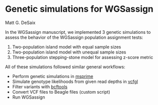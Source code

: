 Genetic simulations for WGSassign
================
Matt G. DeSaix


In the WGSassign manuscript, we implemented 3 genetic simulations to assess the behavior of the WGSassign population assignment tests:

1.  Two-population island model with equal sample sizes
2.  Two-population island model with unequal sample sizes
3.  Three-population stepping-stone model for assessing z-score metric

All of these simulations followed similar general workflows:

* Perform genetic simulations in [msprime](https://tskit.dev/msprime/docs/stable/intro.html)
* Simulate genotype likelihoods from given read depths in [vcfgl](https://github.com/isinaltinkaya/vcfgl)
* Filter variants with [bcftools](https://samtools.github.io/bcftools/bcftools.html)
* Convert VCF files to Beagle files (custom script)
* Run WGSassign

